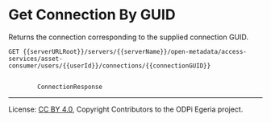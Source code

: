 <!-- SPDX-License-Identifier: CC-BY-4.0 -->
<!-- Copyright Contributors to the ODPi Egeria project. -->

# Get Connection By GUID

Returns the connection corresponding to the supplied connection GUID.

```
GET {{serverURLRoot}}/servers/{{serverName}}/open-metadata/access-services/asset-consumer/users/{{userId}}/connections/{{connectionGUID}}

       
        ConnectionResponse 
```

----
License: [CC BY 4.0](https://creativecommons.org/licenses/by/4.0/),
Copyright Contributors to the ODPi Egeria project.
